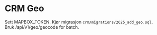 # CRM Geo

Sett MAPBOX_TOKEN. Kjør migrasjon `crm/migrations/2025_add_geo.sql`. Bruk /api/v1/geo/geocode for batch.
